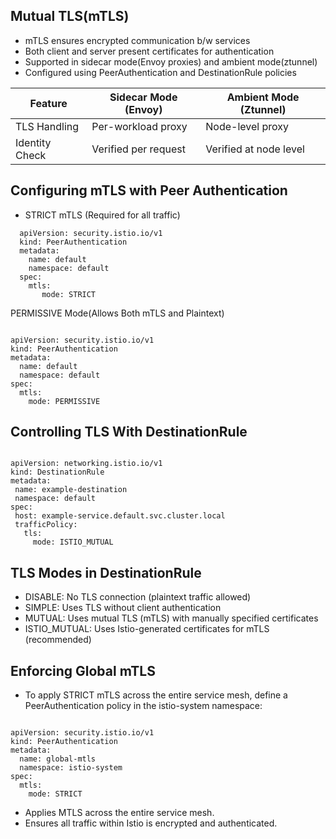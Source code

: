 
## Mutual TLS(mTLS)

- mTLS ensures encrypted communication b/w services
- Both client and server present certificates for authentication
- Supported in sidecar mode(Envoy proxies) and ambient mode(ztunnel)
- Configured using PeerAuthentication and DestinationRule policies


 | Feature         | Sidecar Mode (Envoy)    | Ambient Mode (Ztunnel)     |
|----------------|--------------------------|-----------------------------|
| TLS Handling   | Per-workload proxy       | Node-level proxy            |
| Identity Check | Verified per request     | Verified at node level      |



## Configuring mTLS with Peer Authentication

- STRICT mTLS (Required for all traffic)


```
  apiVersion: security.istio.io/v1
  kind: PeerAuthentication
  metadata:
    name: default
    namespace: default
  spec:
    mtls:
       mode: STRICT
```

PERMISSIVE Mode(Allows Both mTLS and Plaintext)
```

apiVersion: security.istio.io/v1
kind: PeerAuthentication
metadata:
  name: default
  namespace: default
spec:
  mtls:
    mode: PERMISSIVE

```




  
## Controlling TLS With DestinationRule
  

 ```

apiVersion: networking.istio.io/v1
kind: DestinationRule
metadata:
  name: example-destination
  namespace: default
spec:
  host: example-service.default.svc.cluster.local
  trafficPolicy:
    tls:
      mode: ISTIO_MUTUAL

```

## TLS Modes in DestinationRule

 - DISABLE: No TLS connection (plaintext traffic allowed)
 - SIMPLE: Uses TLS without client authentication
 - MUTUAL: Uses mutual TLS (mTLS) with manually specified certificates
 - ISTIO_MUTUAL: Uses Istio-generated certificates for mTLS (recommended)




## Enforcing Global mTLS

- To apply STRICT mTLS across the entire service mesh, define a PeerAuthentication policy in the istio-system namespace:


```

apiVersion: security.istio.io/v1
kind: PeerAuthentication
metadata:
  name: global-mtls
  namespace: istio-system
spec:
  mtls:
    mode: STRICT

```

- Applies MTLS across the entire service mesh.
- Ensures all traffic within Istio is encrypted and authenticated.



  
